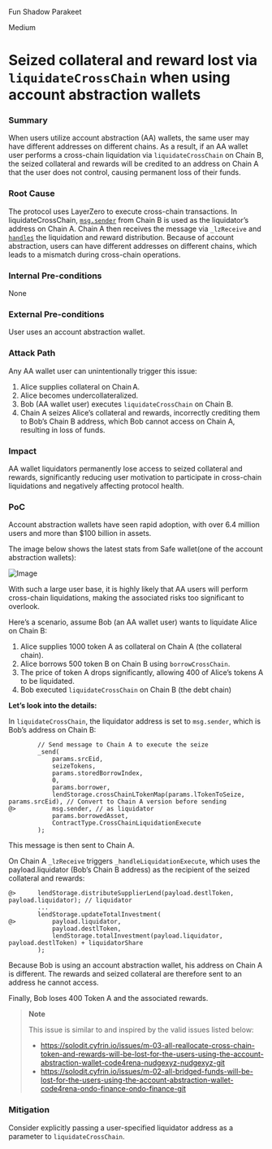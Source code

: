 Fun Shadow Parakeet

Medium

# Seized collateral and reward lost via `liquidateCrossChain` when using account abstraction wallets

### Summary

When users utilize account abstraction (AA) wallets, the same user may have different addresses on different chains. As a result, if an AA wallet user performs a cross-chain liquidation via `liquidateCrossChain` on Chain B, the seized collateral and rewards will be credited to an address on Chain A that the user does not control, causing permanent loss of their funds.

### Root Cause

The protocol uses LayerZero to execute cross-chain transactions. In liquidateCrossChain, [`msg.sender`](https://github.com/sherlock-audit/2025-05-lend-audit-contest/blob/713372a1ccd8090ead836ca6b1acf92e97de4679/Lend-V2/src/LayerZero/CrossChainRouter.sol#L281) from Chain B is used as the liquidator’s address on Chain A. Chain A then receives the message via `_lzReceive` and [`handles`](https://github.com/sherlock-audit/2025-05-lend-audit-contest/blob/713372a1ccd8090ead836ca6b1acf92e97de4679/Lend-V2/src/LayerZero/CrossChainRouter.sol#L321-L346) the liquidation and reward distribution.
Because of account abstraction, users can have different addresses on different chains, which leads to a mismatch during cross-chain operations.

### Internal Pre-conditions

None

### External Pre-conditions

User uses an account abstraction wallet.

### Attack Path

Any AA wallet user can unintentionally trigger this issue:
1. Alice supplies collateral on Chain A.
2. Alice becomes undercollateralized.
3. Bob (AA wallet user) executes `liquidateCrossChain` on Chain B.
4. Chain A seizes Alice’s collateral and rewards, incorrectly crediting them to Bob’s Chain B address, which Bob cannot access on Chain A, resulting in loss of funds.

### Impact

AA wallet liquidators permanently lose access to seized collateral and rewards, significantly reducing user motivation to participate in cross-chain liquidations and negatively affecting protocol health.

### PoC

Account abstraction wallets have seen rapid adoption, with over 6.4 million users and more than $100 billion in assets.

The image below shows the latest stats from Safe wallet(one of the account abstraction wallets):

![Image](https://sherlock-files.ams3.digitaloceanspaces.com/gh-images/7bff0ace-33b3-4752-8d5c-18b766b69727)

With such a large user base, it is highly likely that AA users will perform cross-chain liquidations, making the associated risks too significant to overlook.

Here’s a scenario, assume Bob (an AA wallet user) wants to liquidate Alice on Chain B:

1. Alice supplies 1000 token A as collateral on Chain A (the collateral chain).
2. Alice borrows 500 token B on Chain B using `borrowCrossChain`.
3. The price of token A drops significantly, allowing 400 of Alice’s tokens A to be liquidated.
4. Bob executed `liquidateCrossChain` on Chain B (the debt chain)

**Let’s look into the details:**

In `liquidateCrossChain`, the liquidator address is set to `msg.sender`, which is Bob’s address on Chain B:

```solidity
        // Send message to Chain A to execute the seize
        _send(
            params.srcEid,
            seizeTokens,
            params.storedBorrowIndex,
            0,
            params.borrower,
            lendStorage.crossChainLTokenMap(params.lTokenToSeize, params.srcEid), // Convert to Chain A version before sending
@>          msg.sender, // as liquidator
            params.borrowedAsset,
            ContractType.CrossChainLiquidationExecute
        );
```
This message is then sent to Chain A.

On Chain A `_lzReceive` triggers  `_handleLiquidationExecute`, which uses the payload.liquidator (Bob’s Chain B address) as the recipient of the seized collateral and rewards:


```solidity
@>      lendStorage.distributeSupplierLend(payload.destlToken, payload.liquidator); // liquidator
        ...
        lendStorage.updateTotalInvestment(
@>          payload.liquidator,
            payload.destlToken,
            lendStorage.totalInvestment(payload.liquidator, payload.destlToken) + liquidatorShare
        );
```

Because Bob is using an account abstraction wallet, his address on Chain A is different. The rewards and seized collateral are therefore sent to an address he cannot access.

Finally, Bob loses 400 Token A and the associated rewards.

> **Note**
>
> This issue is similar to and inspired by the valid issues listed below:
> - https://solodit.cyfrin.io/issues/m-03-all-reallocate-cross-chain-token-and-rewards-will-be-lost-for-the-users-using-the-account-abstraction-wallet-code4rena-nudgexyz-nudgexyz-git
> - https://solodit.cyfrin.io/issues/m-02-all-bridged-funds-will-be-lost-for-the-users-using-the-account-abstraction-wallet-code4rena-ondo-finance-ondo-finance-git



### Mitigation

Consider explicitly passing a user-specified liquidator address as a parameter to `liquidateCrossChain`.